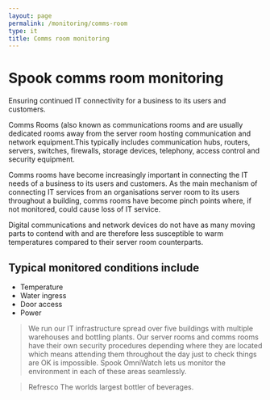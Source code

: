 ```yaml
---
layout: page 
permalink: /monitoring/comms-room
type: it
title: Comms room monitoring
---
```


# Spook comms room monitoring

Ensuring continued IT connectivity for a business to its users and customers.

Comms Rooms (also known as communications rooms and are usually dedicated rooms away from the server room hosting communication and network equipment.This typically includes communication hubs, routers, servers, switches, firewalls, storage devices, telephony, access control and security equipment.

Comms rooms have become increasingly important in connecting the IT needs of a business to its users and customers. As the main mechanism of connecting IT services from an organisations server room to its users throughout a building, comms rooms have become pinch points where, if not monitored, could cause loss of IT service.

Digital communications and network devices do not have as many moving parts to contend with and are therefore less susceptible to warm temperatures compared to their server room counterparts.

## Typical monitored conditions include

+ Temperature
+ Water ingress
+ Door access
+ Power

> We run our IT infrastructure spread over five buildings with multiple warehouses and bottling plants. Our server rooms and comms rooms have their own security procedures depending where they are located which means attending them throughout the day just to check things are OK is impossible. Spook OmniWatch lets us monitor the environment in each of these areas seamlessly.

> Refresco
> The worlds largest bottler of beverages.
